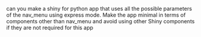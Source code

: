 can you make a shiny for python app that uses all the possible parameters of the nav_menu using express mode.
Make the app minimal in terms of components other than nav_menu and avoid using other Shiny components if they are not required for this app
